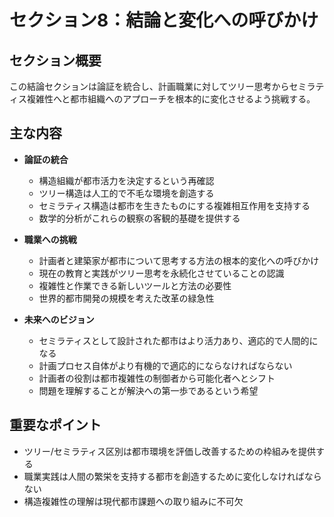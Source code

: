 # セクション8：結論と変化への呼びかけ

## セクション概要
この結論セクションは論証を統合し、計画職業に対してツリー思考からセミラティス複雑性へと都市組織へのアプローチを根本的に変化させるよう挑戦する。

## 主な内容
- **論証の統合**
  - 構造組織が都市活力を決定するという再確認
  - ツリー構造は人工的で不毛な環境を創造する
  - セミラティス構造は都市を生きたものにする複雑相互作用を支持する
  - 数学的分析がこれらの観察の客観的基礎を提供する

- **職業への挑戦**
  - 計画者と建築家が都市について思考する方法の根本的変化への呼びかけ
  - 現在の教育と実践がツリー思考を永続化させていることの認識
  - 複雑性と作業できる新しいツールと方法の必要性
  - 世界的都市開発の規模を考えた改革の緑急性

- **未来へのビジョン**
  - セミラティスとして設計された都市はより活力あり、適応的で人間的になる
  - 計画プロセス自体がより有機的で適応的にならなければならない
  - 計画者の役割は都市複雑性の制御者から可能化者へとシフト
  - 問題を理解することが解決への第一歩であるという希望

## 重要なポイント
- ツリー/セミラティス区別は都市環境を評価し改善するための枠組みを提供する
- 職業実践は人間の繁栄を支持する都市を創造するために変化しなければならない
- 構造複雑性の理解は現代都市課題への取り組みに不可欠